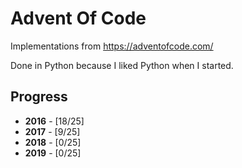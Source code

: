 # Advent Of Code
Implementations from https://adventofcode.com/

Done in Python because I liked Python when I started.

## Progress

* __2016__ - [18/25]
* __2017__ - [9/25]
* __2018__ - [0/25]
* __2019__ - [0/25]
